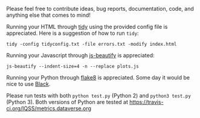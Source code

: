 Please feel free to contribute ideas, bug reports, documentation, code, and anything else that comes to mind!

Running your HTML through [tidy][] using the provided config file is appreciated. Here is a suggestion of how to run `tidy`:

    tidy -config tidyconfig.txt -file errors.txt -modify index.html

Running your Javascript through [js-beautify][] is appreciated:

    js-beautify --indent-size=4 -n --replace plots.js

Running your Python through [flake8][] is appreciated. Some day it would be nice to use [Black][].

Please run tests with both `python test.py` (Python 2) and `python3 test.py` (Python 3). Both versions of Python are tested at https://travis-ci.org/IQSS/metrics.dataverse.org

[tidy]: http://www.html-tidy.org
[js-beautify]: https://pypi.org/project/jsbeautifier/
[flake8]: https://pypi.org/project/flake8/
[Black]: https://github.com/ambv/black
